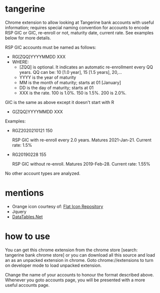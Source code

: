 # tangerine
Chrome extension to allow looking at Tangerine bank accounts with useful information; requires special naming convention for accounts to encode RSP GIC or GIC, re-enroll or not, maturity date, current rate. See examples below for more details.

RSP GIC accounts must be named as follows:
- RG[ZQQ]YYYYMMDD XXX
- WHERE:
    - [ZQQ] is optional. It indicates an automatic re-enrollment every QQ years. QQ can be: 10 [1.0 year], 15 [1.5 years], 20,...
    - YYYY is the year of maturity
    - MM is the month of maturity; starts at 01 [January]
    - DD is the day of maturity; starts at 01
    - XXX is the rate. 100 is 1.0%. 150 is 1.5%. 200 is 2.0%.
     
GIC is the same as above except it doesn't start with R
- G[ZQQ]YYYYMMDD XXX

Examples:
- RGZ2020210121 150

   RSP GIC with re-enroll every 2.0 years. Matures 2021-Jan-21. Current rate: 1.5%
- RG20190228 155

   RSP GIC without re-enroll. Matures 2019-Feb-28. Current rate: 1.55%

     
No other account types are analyzed.

# mentions
- Orange icon courtesy of: [Flat Icon Repository](http://www.flaticon.com/search?word=orange)
- Jquery
- [DataTables.Net](https://datatables.net)

# how to use
You can get this chrome extension from the chrome store [search: tangerine bank chrome store] or you can download all this source and load an as an unpacked extension in chrome. Goto chrome://extensions to turn on developer mode to load unpacked extension.

Change the name of your accounts to honour the format described above. Whenever you goto accounts page, you will be presented with a more useful accounts page.
